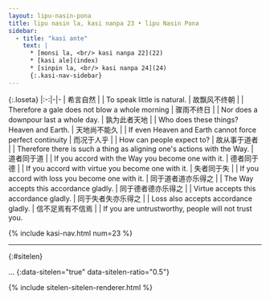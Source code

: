 ```yaml
---
layout: lipu-nasin-pona
title: lipu nasin la, kasi nanpa 23 • lipu Nasin Pona
sidebar:
  - title: "kasi ante"
    text: |
      * [monsi la, <br/> kasi nanpa 22](22)
      * [kasi ale](index)
      * [sinpin la, <br/> kasi nanpa 24](24)
      {:.kasi-nav-sidebar}
---
```


{:.loseta}
|:-:|-|-
| 希言自然                 |  | To speak little is natural.
| 故飘风不终朝             |  | Therefore a gale does not blow a whole morning
| 骤雨不终日               |  | Nor does a downpour last a whole day.
| 孰为此者<wbr/>天地       |  | Who does these things? Heaven and Earth.
| 天地尚不能久             |  | If even Heaven and Earth cannot force perfect continuity
| 而况于人乎               |  | How can people expect to?
| 故从事于道者             |  | Therefore there is such a thing as aligning one's actions with the Way.
| 道者<wbr/>同于道         |  | If you accord with the Way you become one with it.
| 德者<wbr/>同于德         |  | If you accord with virtue you become one with it.
| 失者<wbr/>同于失         |  | If you accord with loss you become one with it.
| 同于道者<wbr/>道亦乐得之 |  | The Way accepts this accordance gladly.
| 同于德者<wbr/>德亦乐得之 |  | Virtue accepts this accordance gladly.
| 同于失者<wbr/>失亦乐得之 |  | Loss also accepts accordance gladly.
| 信不足<wbr/>焉有不信焉   |  | If you are untrustworthy, people will not trust you.

{% include kasi-nav.html num=23 %}

-------
{:#sitelen}

...
{:data-sitelen="true" data-sitelen-ratio="0.5"}

{% include sitelen-sitelen-renderer.html %}
